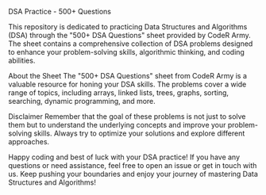 DSA Practice - 500+ Questions

This repository is dedicated to practicing Data Structures and Algorithms (DSA) through the "500+ DSA Questions" sheet provided by CodeR Army. The sheet contains a comprehensive collection of DSA problems designed to enhance your problem-solving skills, algorithmic thinking, and coding abilities.

About the Sheet
The "500+ DSA Questions" sheet from CodeR Army is a valuable resource for honing your DSA skills. The problems cover a wide range of topics, including arrays, linked lists, trees, graphs, sorting, searching, dynamic programming, and more.

Disclaimer
Remember that the goal of these problems is not just to solve them but to understand the underlying concepts and improve your problem-solving skills. Always try to optimize your solutions and explore different approaches.

Happy coding and best of luck with your DSA practice! If you have any questions or need assistance, feel free to open an issue or get in touch with us. Keep pushing your boundaries and enjoy your journey of mastering Data Structures and Algorithms!
